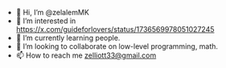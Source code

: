 - 👋 Hi, I’m @zelalemMK
- 👀 I’m interested in https://x.com/guideforlovers/status/1736569978051027245
- 🌱 I’m currently learning people.
- 💞️ I’m looking to collaborate on low-level programming, math. 
- 📫 How to reach me zelliott33@gmail.com

<!---
zelalemMK/zelalemMK is a ✨ special ✨ repository because its `README.md` (this file) appears on your GitHub profile.
You can click the Preview link to take a look at your changes.
--->
